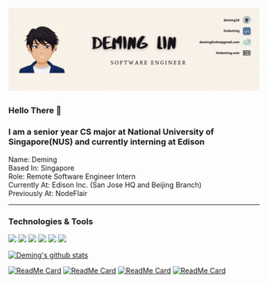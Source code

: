 # [![Header](https://github.com/deming16/deming16/blob/master/banner.png)](https://lindeming.com)

### Hello There 👋
### I am a senior year CS major at National University of Singapore(NUS) and currently interning at Edison
Name: Deming\
Based In: Singapore\
Role: Remote Software Engineer Intern\
Currently At: Edison Inc. (San Jose HQ and Beijing Branch)\
Previously At: NodeFlair

<hr />

### Technologies & Tools
![](https://img.shields.io/badge/Code-JavaScript/Node.js-informational?style=flat&logo=javascript&logoColor=white&color=2bbc8a)
![](https://img.shields.io/badge/Code-React/ReactNative-informational?style=flat&logo=react&logoColor=white&color=2bbc8a)
![](https://img.shields.io/badge/Code-Rails-informational?style=flat&logo=ruby&logoColor=white&color=2bbc8a)
![](https://img.shields.io/badge/Code-Java-informational?style=flat&logo=java&logoColor=white&color=2bbc8a)
![](https://img.shields.io/badge/Tools-PostgreSQL-informational?style=flat&logo=postgresql&logoColor=white&color=2bbc8a)
![](https://img.shields.io/badge/Tools-Docker-informational?style=flat&logo=docker&logoColor=white&color=2bbc8a)

[![Deming's github stats](https://github-readme-stats.vercel.app/api?username=deming16&theme=gruvbox&show_icons=true&count_private=true&hide=stars,contribs)](https://github.com/deming16/github-readme-stats)

[![ReadMe Card](https://github-readme-stats.vercel.app/api/pin/?username=deming16&repo=Highway-1478&theme=gruvbox)](https://github.com/deming16/Highway-1478)
[![ReadMe Card](https://github-readme-stats.vercel.app/api/pin/?username=deming16&repo=ModsUni&theme=gruvbox)](https://github.com/deming16/ModsUni)
[![ReadMe Card](https://github-readme-stats.vercel.app/api/pin/?username=deming16&repo=devconnector&theme=gruvbox)](https://github.com/deming16/devconnector)
[![ReadMe Card](https://github-readme-stats.vercel.app/api/pin/?username=deming16&repo=CarouShare&theme=gruvbox)](https://github.com/deming16/CarouShare)

